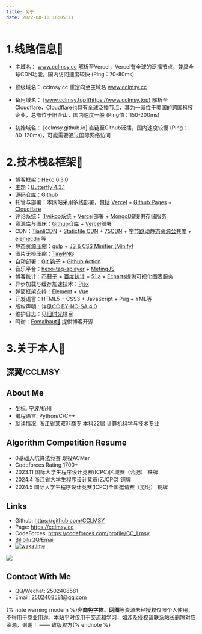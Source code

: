 ```yaml
---
title: 关于
date: 2022-08-10 16:05:11
---
```



# 1.线路信息🚁
- 主域名： www.cclmsy.cc 
  解析至Vercel，Vercel有全球的泛播节点，兼具全球CDN功能，国内访问速度较快 (Ping：70-80ms) 
- 顶级域名： cclmsy.cc 
  重定向至主域名 www.cclmsy.cc 
  
- 备用域名： [www.cclmsy.top](https://www.cclmsy.top)
  解析至Cloudflare，Cloudflare也具有全球泛播节点，其为一家位于美国的跨国科技企业，总部位于旧金山，国内速度一般 (Ping值：150-200ms)
- 初始域名： [cclmsy.github.io]
  直链至Github泛播，国内速度较慢 (Ping：80-120ms)，可能需要通过国际网络访问

# 2.技术栈&框架🔧
- 博客框架：[Hexo 6.3.0](https://github.com/hexojs/hexo)
- 主题：[Butterfly 4.3.1](https://butterfly.js.org/) 
- 源码仓库：[Github](https://github.com/)
- 托管与部署：本网站采用多线部署，包括 [Vercel](https://vercel.com/) + [Github Pages](https://pages.github.com/) + [Cloudflare](https://www.cloudflare.com/zh-cn/)
- 评论系统： [Twikoo](https://twikoo.js.org/)系统 + [Vercel](https://vercel.com/)部署 + [MongoDB](https://www.mongodb.com)提供存储服务
- 资源库与图床：[Github](https://github.com/)仓库 + [Vercel](https://vercel.com/)部署
- CDN：[TianliCDN](https://tianli-blog.club/jsd/) + [Staticfile CDN](http://www.staticfile.org/) + [75CDN](https://cdn.baomitu.com/) + [字节跳动静态资源公共库](https://cdn.bytedance.com/) + [elemecdn](https://npm.elemecdn.com/) 等
- 静态资源压缩：[gulp](https://npm.elemecdn.com/) + [JS & CSS Minifier (Minify)](https://github.com/olback/es6-css-minify/tree/3.0)
- 图片无损压缩：[TinyPNG](https://tinypng.com/)
- 自动部署：[Git 钩子](https://git-scm.com/) + [Github Action](https://blog.csdn.net/weixin_43669978/article/details/122392448)
- 音乐平台：[hexo-tag-aplayer](https://github.com/MoePlayer/hexo-tag-aplayer) + [MetingJS](https://github.com/metowolf/MetingJS)
- 博客统计：[不蒜子](https://aoaoao.info/321.html) + [百度统计](https://tongji.baidu.com/) + [51la](https://v6.51.la/) + [Echarts](https://echarts.apache.org/zh/index.html)提供可视化图表服务
- 异步加载与缓存加速技术：[Pjax](https://github.com/defunkt/jquery-pjax)
- 弹窗框架支持：[Element](https://github.com/defunkt/jquery-pjax) + [Vue](https://github.com/vuejs/vue)
- 开发语言：HTML5 + CSS3 + JavaScript + Pug + YML等
- 版权声明：详见[CC BY-NC-SA 4.0](https://creativecommons.org/licenses/by-nc-sa/4.0/)
- 维护日志：见[旧时光](/site/time)栏目
- 鸣谢：[Fomalhaut🥝](https://www.fomal.cc/) 提供博客开源

# 3.关于本人💫

## 深翼/CCLMSY 
## About Me
- 坐标: 宁波/杭州
- 编程语言: Python/C/C++
- 就读情况: 浙江省某双非商专 本科22届 计算机科学与技术专业

## Algorithm Competition Resume
- 0基础入坑算法竞赛 现役ACMer
- Codeforces Rating 1700+
- 2023.11 国际大学生程序设计竞赛(ICPC)区域赛（合肥） 铁牌
- 2024.4 浙江省大学生程序设计竞赛(ZJCPC) 铜牌
- 2024.5 国际大学生程序设计竞赛(ICPC)全国邀请赛（昆明） 铜牌

## Links
- Github: https://github.com/CCLMSY
- Page: https://cclmsy.cc
- CodeForces: https://codeforces.com/profile/CC_Lmsy
- [Bilibili](https://space.bilibili.com/1726583008)/[QQ](https://res.abeim.cn/api-qq?qq=2502408581)/[Email](mailto:2502408581@qq.com)
- [![wakatime](https://wakatime.com/badge/user/a4efd012-07bd-477e-b7d6-2f13082b0b8f.svg)](https://wakatime.com/@a4efd012-07bd-477e-b7d6-2f13082b0b8f)

<img align="center" src="https://github-readme-stats.vercel.app/api/wakatime?username=CCLMSY&layout=compact&theme=dracula&hide_border=true">

## Contact With Me
- QQ/Wechat: 2502408581
- Email: 2502408581@qq.com

{% note warning modern %}<b>非商免字体、网图</b>等资源未经授权仅限个人使用，不得用于商业用途。本站平时仅用于交流和学习，如涉及侵权请联系站长删除对应资源，谢谢！ —— 致版权方{% endnote %}


<!-- ## 0.网站自述视频🎬

<div class="about_page">
  <div align=center class="aspect-ratio">
      <iframe src="https://player.bilibili.com/player.html?aid=474023258&&page=1&as_wide=1&high_quality=1&danmaku=0" 
      scrolling="no" 
      border="0" 
      frameborder="no" 
      framespacing="0" 
      high_quality=1
      danmaku=1 
      allowfullscreen="true"> 
      </iframe>
  </div>
</div>

<br> -->


